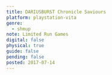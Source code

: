 ```yaml
---
title: DARIUSBURST Chronicle Saviours
platform: playstation-vita
genre:
  - shmup
note: Limited Run Games
digital: false
physical: true
guide: false
pending: false
posted: 2017-07-14
---
```

